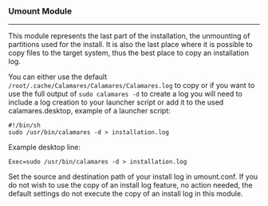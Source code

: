 ### Umount Module
---------
This module represents the last part of the installation, the unmounting of partitions used for the install.  It is also the last place where it is possible to copy files to the target system, thus the best place to copy an installation log.

You can either use the default ```/root/.cache/Calamares/Calamares/Calamares.log``` 
to copy or if you want to use the full output of ```sudo calamares -d``` to create a log you will need to include a log creation to your launcher script or add it to the used calamares.desktop, example of a launcher script:

```
#!/bin/sh
sudo /usr/bin/calamares -d > installation.log 
```
Example desktop line:
```
Exec=sudo /usr/bin/calamares -d > installation.log
```
Set the source and destination path of your install log in umount.conf.
If you do not wish to use the copy of an install log feature, no action needed, the default settings do not execute the copy of an install log in this module.

